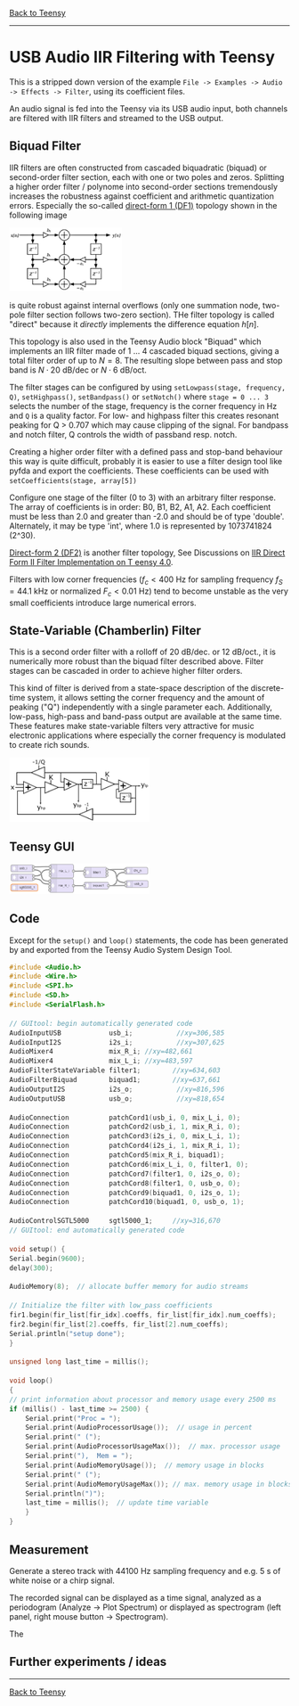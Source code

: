 [Back to Teensy](./teensy.md)

---

# USB Audio IIR Filtering with Teensy

This is a stripped down version of the example `File -> Examples -> Audio -> Effects -> Filter`, using its coefficient files.

An audio signal is fed into the Teensy via its USB audio input, both channels are filtered with IIR filters and streamed to the USB output. 

## Biquad Filter

IIR filters are often constructed from cascaded biquadratic (biquad) or second-order filter section, each with one or two poles and zeros. Splitting a higher order filter / polynome into second-order sections tremendously increases the robustness against coefficient and arithmetic quantization errors. Especially the so-called [direct-form 1 (DF1)](https://ccrma.stanford.edu/~jos/fp/Direct_Form_I.html) topology shown in the following image

<img src="../img/biquad.png" alt="Biquad filter stage" width="40%"/>

is quite robust against internal overflows (only one summation node, two-pole filter section follows two-zero section). THe filter topology is called "direct" because it *directly* implements the difference equation $h[n]$.

This topology is also used in the Teensy Audio block "Biquad" which implements an IIR filter made of 1 ... 4 cascaded biquad sections, giving a total filter order of up to $N = 8$. The resulting slope between pass and stop band is $N \cdot 20$ dB/dec or $N \cdot 6$ dB/oct.

The filter stages can be configured by using `setLowpass(stage, frequency, Q)`, `setHighpass()`, `setBandpass()` or `setNotch()` where `stage = 0 ... 3` selects the number of the stage, frequency is the corner frequency in Hz and `Q` is a quality factor. For low- and highpass filter this creates resonant peaking for Q > 0.707 which may cause clipping of the signal. For bandpass and notch filter, Q controls the width of passband resp. notch.

Creating a higher order filter with a defined pass and stop-band behaviour this way is quite difficult, probably it is easier to use a filter design tool like pyfda and export the coefficients. These coefficients can be used with `setCoefficients(stage, array[5])`

Configure one stage of the filter (0 to 3) with an arbitrary filter response. The array of coefficients is in order: B0, B1, B2, A1, A2. Each coefficient must be less than 2.0 and greater than -2.0 and should be of type 'double'. Alternately, it may be type 'int', where 1.0 is represented by 1073741824 (2^30). 

[Direct-form 2 (DF2)](https://ccrma.stanford.edu/~jos/filters/Direct_Form_II.html) is another filter topology, See Discussions on 
[IIR Direct Form II Filter Implementation on T eensy 4.0](https://forum.pjrc.com/index.php?threads/iir-direct-form-ii-filter-implementation-on-teensy-4-0.69123/).

Filters with low corner frequencies ($f_c < 400$ Hz for sampling frequency $f_S = 44.1$ kHz or normalized $F_c < 0.01$ Hz) tend to become unstable as the very small coefficients introduce large numerical errors.

## State-Variable (Chamberlin) Filter

This is a second order filter with a rolloff of 20 dB/dec. or 12 dB/oct., it is numerically more robust than the biquad filter described above. Filter stages can be cascaded in order to achieve higher filter orders.

This kind of filter is derived from a state-space description of the discrete-time system, it allows setting the corner frequency and the amount of peaking ("Q") independently with a single parameter each. Additionally, low-pass, high-pass and band-pass output are available at the same time. These features make state-variable filters very attractive for music electronic applications where especially the corner frequency is modulated to create rich sounds.

<img src="../img/chamberlin_sv_filter.png" alt="State-variable filter" width="50%"/>


## Teensy GUI

<img src="../img/teensy_gui_audio_IIR_filter.png" alt="Teensy GUI: Filtering of USB audio with IIR filters" width="50%"/>

## Code

Except for the `setup()` and `loop()` statements, the code has been generated by and exported from the Teensy Audio System Design Tool.

```C
#include <Audio.h>
#include <Wire.h>
#include <SPI.h>
#include <SD.h>
#include <SerialFlash.h>

// GUItool: begin automatically generated code
AudioInputUSB            usb_i;           //xy=306,585
AudioInputI2S            i2s_i;           //xy=307,625
AudioMixer4              mix_R_i; //xy=482,661
AudioMixer4              mix_L_i; //xy=483,597
AudioFilterStateVariable filter1;        //xy=634,603
AudioFilterBiquad        biquad1;        //xy=637,661
AudioOutputI2S           i2s_o;           //xy=816,596
AudioOutputUSB           usb_o;           //xy=818,654

AudioConnection          patchCord1(usb_i, 0, mix_L_i, 0);
AudioConnection          patchCord2(usb_i, 1, mix_R_i, 0);
AudioConnection          patchCord3(i2s_i, 0, mix_L_i, 1);
AudioConnection          patchCord4(i2s_i, 1, mix_R_i, 1);
AudioConnection          patchCord5(mix_R_i, biquad1);
AudioConnection          patchCord6(mix_L_i, 0, filter1, 0);
AudioConnection          patchCord7(filter1, 0, i2s_o, 0);
AudioConnection          patchCord8(filter1, 0, usb_o, 0);
AudioConnection          patchCord9(biquad1, 0, i2s_o, 1);
AudioConnection          patchCord10(biquad1, 0, usb_o, 1);

AudioControlSGTL5000     sgtl5000_1;     //xy=316,670
// GUItool: end automatically generated code

void setup() {
Serial.begin(9600);
delay(300);

AudioMemory(8);  // allocate buffer memory for audio streams

// Initialize the filter with low_pass coefficients
fir1.begin(fir_list[fir_idx].coeffs, fir_list[fir_idx].num_coeffs);
fir2.begin(fir_list[2].coeffs, fir_list[2].num_coeffs);
Serial.println("setup done");
}

unsigned long last_time = millis();

void loop()
{
// print information about processor and memory usage every 2500 ms
if (millis() - last_time >= 2500) {
    Serial.print("Proc = ");
    Serial.print(AudioProcessorUsage());  // usage in percent
    Serial.print(" (");    
    Serial.print(AudioProcessorUsageMax());  // max. processor usage
    Serial.print("),  Mem = ");
    Serial.print(AudioMemoryUsage());  // memory usage in blocks
    Serial.print(" (");    
    Serial.print(AudioMemoryUsageMax()); // max. memory usage in blocks
    Serial.println(")");
    last_time = millis();  // update time variable
    }
}
```


## Measurement

Generate a stereo track with 44100 Hz sampling frequency and e.g. 5 s of white noise or a chirp signal.

The recorded signal can be displayed as a time signal, analyzed as a periodogram (Analyze -> Plot Spectrum) or displayed as spectrogram (left panel, right mouse button -> Spectrogram).

The 

## Further experiments / ideas


---

[Back to Teensy](./teensy.md)